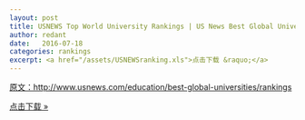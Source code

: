 ```yaml
---
layout: post
title: USNEWS Top World University Rankings | US News Best Global Universities
author: redant
date:   2016-07-18
categories: rankings
excerpt: <a href="/assets/USNEWSranking.xls">点击下载 &raquo;</a>
---
```


<a href="http://www.usnews.com/education/best-global-universities/rankings" target="_blank">原文：http://www.usnews.com/education/best-global-universities/rankings</a>

<a href="/assets/USNEWSranking.xls">点击下载 &raquo;</a>
